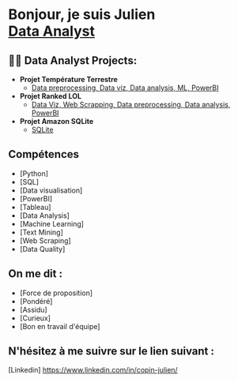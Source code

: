 <h1>Bonjour, je suis Julien <br/><a href="https://github.com/joshmadakor1"></a><a href="https://www.linkedin.com/in/copin-julien/">Data Analyst</a>

<h2>👨‍💻 Data Analyst Projects:</h2>

- <b>Projet Température Terrestre</b>
  - [Data preprocessing, Data viz, Data analysis, ML, PowerBI](https://github.com/CopinJ/Projet-Temperature-Terrestre)
- <b>Projet Ranked LOL </b>
  - [Data Viz, Web Scrapping, Data preprocessing, Data analysis, PowerBI](https://github.com/CopinJ/Projet-Ranked-LOL)
- <b>Projet Amazon SQLite</b>
  - [SQLite](https://github.com/CopinJ/Projet-Amazon-SQLite)

<h2>Compétences</h2>

- [Python]
- [SQL]
- [Data visualisation]
- [PowerBI]
- [Tableau]
- [Data Analysis]
- [Machine Learning]
- [Text Mining]
- [Web Scraping]
- [Data Quality]

<h2> On me dit : </h2>

- [Force de proposition]
- [Pondéré]
- [Assidu]
- [Curieux]
- [Bon en travail d'équipe]

<h2> N'hésitez à me suivre sur le lien suivant : </h2>

[Linkedin] https://www.linkedin.com/in/copin-julien/

<!--
